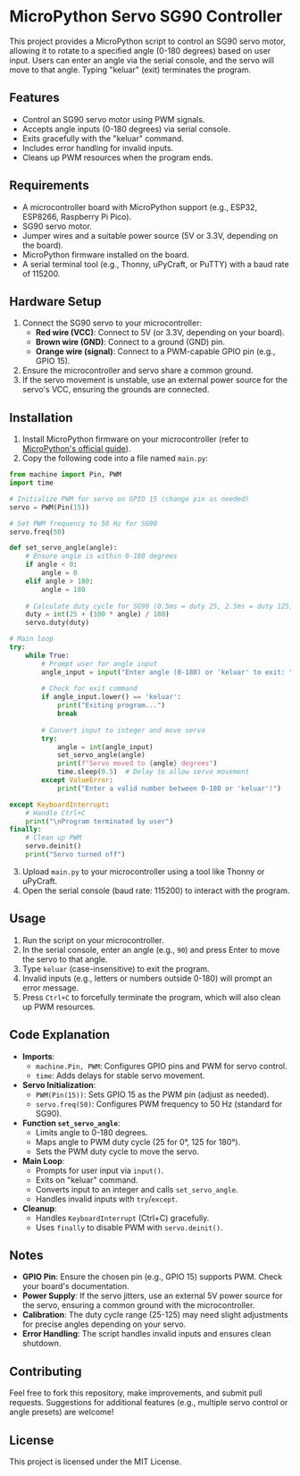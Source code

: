 # MicroPython Servo SG90 Controller

This project provides a MicroPython script to control an SG90 servo motor, allowing it to rotate to a specified angle (0-180 degrees) based on user input. Users can enter an angle via the serial console, and the servo will move to that angle. Typing "keluar" (exit) terminates the program.

## Features
- Control an SG90 servo motor using PWM signals.
- Accepts angle inputs (0-180 degrees) via serial console.
- Exits gracefully with the "keluar" command.
- Includes error handling for invalid inputs.
- Cleans up PWM resources when the program ends.

## Requirements
- A microcontroller board with MicroPython support (e.g., ESP32, ESP8266, Raspberry Pi Pico).
- SG90 servo motor.
- Jumper wires and a suitable power source (5V or 3.3V, depending on the board).
- MicroPython firmware installed on the board.
- A serial terminal tool (e.g., Thonny, uPyCraft, or PuTTY) with a baud rate of 115200.

## Hardware Setup
1. Connect the SG90 servo to your microcontroller:
   - **Red wire (VCC)**: Connect to 5V (or 3.3V, depending on your board).
   - **Brown wire (GND)**: Connect to a ground (GND) pin.
   - **Orange wire (signal)**: Connect to a PWM-capable GPIO pin (e.g., GPIO 15).
2. Ensure the microcontroller and servo share a common ground.
3. If the servo movement is unstable, use an external power source for the servo's VCC, ensuring the grounds are connected.

## Installation
1. Install MicroPython firmware on your microcontroller (refer to [MicroPython's official guide](https://micropython.org/download/)).
2. Copy the following code into a file named `main.py`:

```python
from machine import Pin, PWM
import time

# Initialize PWM for servo on GPIO 15 (change pin as needed)
servo = PWM(Pin(15))

# Set PWM frequency to 50 Hz for SG90
servo.freq(50)

def set_servo_angle(angle):
    # Ensure angle is within 0-180 degrees
    if angle < 0:
        angle = 0
    elif angle > 180:
        angle = 180
    
    # Calculate duty cycle for SG90 (0.5ms = duty 25, 2.5ms = duty 125)
    duty = int(25 + (100 * angle) / 180)
    servo.duty(duty)

# Main loop
try:
    while True:
        # Prompt user for angle input
        angle_input = input("Enter angle (0-180) or 'keluar' to exit: ")
        
        # Check for exit command
        if angle_input.lower() == 'keluar':
            print("Exiting program...")
            break
        
        # Convert input to integer and move servo
        try:
            angle = int(angle_input)
            set_servo_angle(angle)
            print(f"Servo moved to {angle} degrees")
            time.sleep(0.5)  # Delay to allow servo movement
        except ValueError:
            print("Enter a valid number between 0-180 or 'keluar'!")

except KeyboardInterrupt:
    # Handle Ctrl+C
    print("\nProgram terminated by user")
finally:
    # Clean up PWM
    servo.deinit()
    print("Servo turned off")
```

3. Upload `main.py` to your microcontroller using a tool like Thonny or uPyCraft.
4. Open the serial console (baud rate: 115200) to interact with the program.

## Usage
1. Run the script on your microcontroller.
2. In the serial console, enter an angle (e.g., `90`) and press Enter to move the servo to that angle.
3. Type `keluar` (case-insensitive) to exit the program.
4. Invalid inputs (e.g., letters or numbers outside 0-180) will prompt an error message.
5. Press `Ctrl+C` to forcefully terminate the program, which will also clean up PWM resources.

## Code Explanation
- **Imports**:
  - `machine.Pin, PWM`: Configures GPIO pins and PWM for servo control.
  - `time`: Adds delays for stable servo movement.
- **Servo Initialization**:
  - `PWM(Pin(15))`: Sets GPIO 15 as the PWM pin (adjust as needed).
  - `servo.freq(50)`: Configures PWM frequency to 50 Hz (standard for SG90).
- **Function `set_servo_angle`**:
  - Limits angle to 0-180 degrees.
  - Maps angle to PWM duty cycle (25 for 0°, 125 for 180°).
  - Sets the PWM duty cycle to move the servo.
- **Main Loop**:
  - Prompts for user input via `input()`.
  - Exits on "keluar" command.
  - Converts input to an integer and calls `set_servo_angle`.
  - Handles invalid inputs with `try`/`except`.
- **Cleanup**:
  - Handles `KeyboardInterrupt` (Ctrl+C) gracefully.
  - Uses `finally` to disable PWM with `servo.deinit()`.

## Notes
- **GPIO Pin**: Ensure the chosen pin (e.g., GPIO 15) supports PWM. Check your board's documentation.
- **Power Supply**: If the servo jitters, use an external 5V power source for the servo, ensuring a common ground with the microcontroller.
- **Calibration**: The duty cycle range (25-125) may need slight adjustments for precise angles depending on your servo.
- **Error Handling**: The script handles invalid inputs and ensures clean shutdown.

## Contributing
Feel free to fork this repository, make improvements, and submit pull requests. Suggestions for additional features (e.g., multiple servo control or angle presets) are welcome!

## License
This project is licensed under the MIT License.